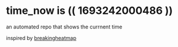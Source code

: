 # time_now is (( 1693242000486 ))

an automated repo that shows the currnent time

inspired by [breakingheatmap](https://github.com/breakingheatmap/breakingheatmap)